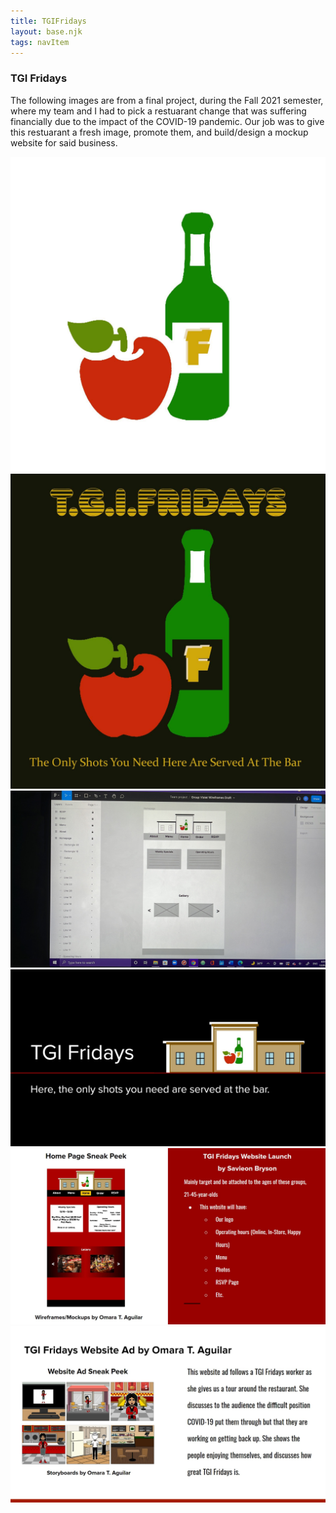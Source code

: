 ```yaml
---
title: TGIFridays
layout: base.njk
tags: navItem
---
```

  
<h3>TGI Fridays</h3>
      
<main class="project1">
<section class="p1">
  <p>The following images are from a final project, during the Fall 2021 semester, where my team and I had to pick a restuarant change that was suffering financially due to the impact of the COVID-19 pandemic. Our job was to give this restuarant a fresh image, promote them, and build/design a mockup website for said business.</p>
          
  <img src="images/project2/firstversion.jpg" alt="firstversion">
  <img src="images/project2/finaltgilogo.jpg" alt="finaltgilogo">
  <img src="images/project2/digitalwireframe.jpg" alt="">
  <img src="images/project2/presentationdesign.jpg" alt="">
  <img src="images/project2/slide2.jpg" alt="slide2">
  <img src="images/project2/slide3.jpg" alt="slide3">
</section>
</main>